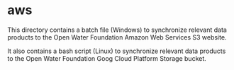 # aws

This directory contains a batch file (Windows) to synchronize relevant data products to the
Open Water Foundation Amazon Web Services S3 website.

It also contains a bash script (Linux) to synchronize relevant data products to the Open
Water Foundation Goog Cloud Platform Storage bucket.
